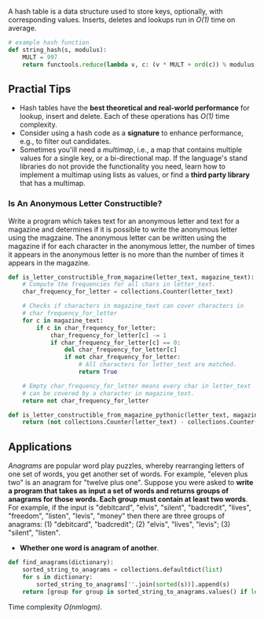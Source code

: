 A hash table is a data structure used to store keys, optionally, with corresponding values. Inserts, deletes and lookups run in *O(1)* time on average.

```python
# example hash function
def string_hash(s, modulus):
    MULT = 997
    return functools.reduce(lambda v, c: (v * MULT + ord(c)) % modulus, s, 0)
```

## Practial Tips

- Hash tables have the **best theoretical and real-world performance** for lookup, insert and delete. Each of these operations has *O(1)* time complexity. 
- Consider using a hash code as a **signature** to enhance performance, e.g., to filter out candidates.
- Sometimes you'ill need a *multimap*, i.e., a map that contains multiple values for a single key, or a bi-directional map. If the language's stand libraries do not provide the functionality you need, learn how to implement a multimap using lists as values, or find a **third party library** that has a multimap.

### Is An Anonymous Letter Constructible?

Write a program which takes text for an anonymous letter and text for a magazine and determines if it is possible to write the anonymous letter using the magzaine. The anonymous letter can be written using the magazine if for each character in the anonymous letter, the number of times it appears in the anonymous letter is no more than the number of times it appears in the magazine.

```python
def is_letter_constructible_from_magazine(letter_text, magazine_text):
    # Compute the frequencies for all chars in letter_text.
    char_frequency_for_letter = collections.Counter(letter_text)

    # Checks if characters in magazine_text can cover characters in 
    # char_frequency_for_letter
    for c in magazine_text:
        if c in char_frequency_for_letter:
            char_frequency_for_letter[c] -= 1
            if char_frequency_for_letter[c] == 0:
                del char_frequency_for_letter[c]
                if not char_frequency_for_letter:
                    # All characters for letter_text are matched.
                    return True

    # Empty char_frequency_for_letter means every char in letter_text
    # can be covered by a character in magazine_text.
    return not char_frequency_for_letter

def is_letter_constructible_from_magazine_pythonic(letter_text, magazine_text):
    return (not collections.Counter(letter_text) - collections.Counter(magazine_text))
```



## Applications

*Anagrams* are popular word play puzzles, whereby rearranging letters of one set of words, you get another set of words. For example, "eleven plus two" is an anagram for "twelve plus one". Suppose you were asked to **write a program that takes as input a set of words and returns groups of anagrams for those words. Each group must contain at least two words**. For example, if the input is "debitcard", "elvis", "silent", "badcredit", "lives", "freedom", "listen", "levis", "money"
then there are three groups of anagrams: (1) "debitcard", "badcredit"; (2) "elvis", "lives", "levis"; (3) "silent", "listen".

- **Whether one word is anagram of another**.
```python
def find_anagrams(dictionary):
    sorted_string_to_anagrams = collections.defaultdict(list)
    for s in dictionary:
        sorted_string_to_anagrams[''.join(sorted(s))].append(s)
    return [group for group in sorted_string_to_anagrams.values() if len(group) >= 2]
```
Time complexity *O(nmlogm)*.


